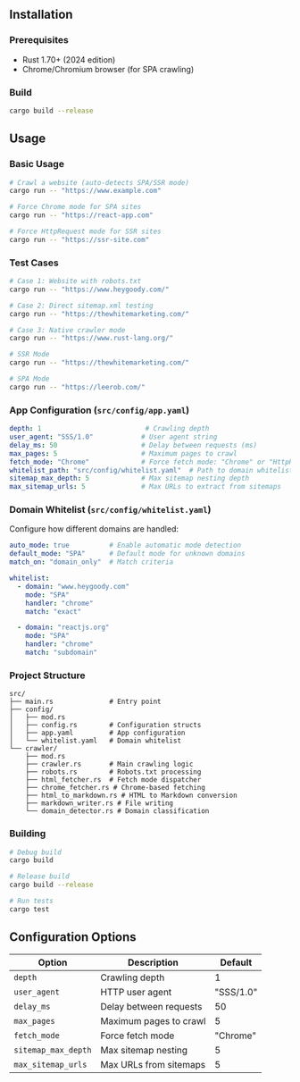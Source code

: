 ## Installation

### Prerequisites

- Rust 1.70+ (2024 edition)
- Chrome/Chromium browser (for SPA crawling)

### Build

```bash
cargo build --release
```

## Usage

### Basic Usage

```bash
# Crawl a website (auto-detects SPA/SSR mode)
cargo run -- "https://www.example.com"

# Force Chrome mode for SPA sites
cargo run -- "https://react-app.com"

# Force HttpRequest mode for SSR sites
cargo run -- "https://ssr-site.com"
```

### Test Cases

```bash
# Case 1: Website with robots.txt
cargo run -- "https://www.heygoody.com/"

# Case 2: Direct sitemap.xml testing
cargo run -- "https://thewhitemarketing.com/"

# Case 3: Native crawler mode
cargo run -- "https://www.rust-lang.org/"

# SSR Mode
cargo run -- "https://thewhitemarketing.com/"

# SPA Mode
cargo run -- "https://leerob.com/"
```


### App Configuration (`src/config/app.yaml`)

```yaml
depth: 1                          # Crawling depth
user_agent: "SSS/1.0"            # User agent string
delay_ms: 50                     # Delay between requests (ms)
max_pages: 5                     # Maximum pages to crawl
fetch_mode: "Chrome"             # Force fetch mode: "Chrome" or "HttpRequest"
whitelist_path: "src/config/whitelist.yaml"  # Path to domain whitelist
sitemap_max_depth: 5             # Max sitemap nesting depth
max_sitemap_urls: 5              # Max URLs to extract from sitemaps
```

### Domain Whitelist (`src/config/whitelist.yaml`)

Configure how different domains are handled:

```yaml
auto_mode: true          # Enable automatic mode detection
default_mode: "SPA"      # Default mode for unknown domains
match_on: "domain_only"  # Match criteria

whitelist:
  - domain: "www.heygoody.com"
    mode: "SPA"
    handler: "chrome"
    match: "exact"

  - domain: "reactjs.org"
    mode: "SPA"
    handler: "chrome"
    match: "subdomain"
```

### Project Structure

```
src/
├── main.rs              # Entry point
├── config/
│   ├── mod.rs
│   ├── config.rs        # Configuration structs
│   ├── app.yaml         # App configuration
│   └── whitelist.yaml   # Domain whitelist
└── crawler/
    ├── mod.rs
    ├── crawler.rs       # Main crawling logic
    ├── robots.rs        # Robots.txt processing
    ├── html_fetcher.rs  # Fetch mode dispatcher
    ├── chrome_fetcher.rs # Chrome-based fetching
    ├── html_to_markdown.rs # HTML to Markdown conversion
    ├── markdown_writer.rs # File writing
    └── domain_detector.rs # Domain classification
```

### Building

```bash
# Debug build
cargo build

# Release build
cargo build --release

# Run tests
cargo test
```

## Configuration Options

| Option | Description | Default |
|--------|-------------|---------|
| `depth` | Crawling depth | 1 |
| `user_agent` | HTTP user agent | "SSS/1.0" |
| `delay_ms` | Delay between requests | 50 |
| `max_pages` | Maximum pages to crawl | 5 |
| `fetch_mode` | Force fetch mode | "Chrome" |
| `sitemap_max_depth` | Max sitemap nesting | 5 |
| `max_sitemap_urls` | Max URLs from sitemaps | 5 |

